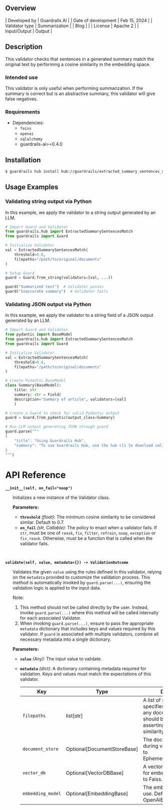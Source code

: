 ## Overview

| Developed by | Guardrails AI |
| Date of development | Feb 15, 2024 |
| Validator type | Summarization |
| Blog |  |
| License | Apache 2 |
| Input/Output | Output |

## Description

This validator checks that sentences in a generated summary match the original text by performing a cosine similarity in the embedding space.

### Intended use

This validator is only useful when performing summarization. If the summary is correct but is an abstractive summary, this validator will give false negatives.

### Requirements

* Dependencies:
    - `faiss`
    - `openai`
    - `sqlalchemy`
    - guardrails-ai>=0.4.0

## Installation

```bash
$ guardrails hub install hub://guardrails/extracted_summary_sentences_match
```

## Usage Examples

### Validating string output via Python

In this example, we apply the validator to a string output generated by an LLM.

```python
# Import Guard and Validator
from guardrails.hub import ExtractedSummarySentencesMatch
from guardrails import Guard

# Initialize Validator
val = ExtractedSummarySentencesMatch(
    threshold=0.8,
    filepaths="/path/to/original/documents"
)

# Setup Guard
guard = Guard.from_string(validators=[val, ...])

guard("Summarized text")  # Validator passes
guard("Inaccurate summary")  # Validator fails
```

### Validating JSON output via Python

In this example, we apply the validator to a string field of a JSON output generated by an LLM.

```python
# Import Guard and Validator
from pydantic import BaseModel
from guardrails.hub import ExtractedSummarySentencesMatch
from guardrails import Guard

# Initialize Validator
val = ExtractedSummarySentencesMatch(
    threshold=0.8,
    filepaths="/path/to/original/documents"
)

# Create Pydantic BaseModel
class Summary(BaseModel):
    title: str
    summary: str = Field(
	description="Summary of article", validators=[val]
    )

# Create a Guard to check for valid Pydantic output
guard = Guard.from_pydantic(output_class=Summary)

# Run LLM output generating JSON through guard
guard.parse("""
{
    "title": "Using Guardrails Hub",
    "summary": "To use Guardrails Hub, use the hub cli to download validators."
}
""")
```

# API Reference

**`__init__(self, on_fail="noop")`**
<ul>

Initializes a new instance of the Validator class.

**Parameters:**

- **`threshold`** _(float)_: The minimum cosine similarity to be considered similar. Default to 0.7.
- **`on_fail`** *(str, Callable):* The policy to enact when a validator fails. If `str`, must be one of `reask`, `fix`, `filter`, `refrain`, `noop`, `exception` or `fix_reask`. Otherwise, must be a function that is called when the validator fails.

</ul>

<br/>

**`validate(self, value, metadata={}) -> ValidationOutcome`**

<ul>

Validates the given `value` using the rules defined in this validator, relying on the `metadata` provided to customize the validation process. This method is automatically invoked by `guard.parse(...)`, ensuring the validation logic is applied to the input data.

Note:

1. This method should not be called directly by the user. Instead, invoke `guard.parse(...)` where this method will be called internally for each associated Validator.
2. When invoking `guard.parse(...)`, ensure to pass the appropriate `metadata` dictionary that includes keys and values required by this validator. If `guard` is associated with multiple validators, combine all necessary metadata into a single dictionary.

**Parameters:**

- **`value`** *(Any):* The input value to validate.
- **`metadata`** *(dict):* A dictionary containing metadata required for validation. Keys and values must match the expectations of this validator.
    
    
    | Key | Type | Description | Default |
    | --- | --- | --- | --- |
    | `filepaths` | list[str] | A list of strings that specifies the filepaths for any documents that should be used for asserting the summary's similarity. | N/A |
    | `document_store` | Optional[DocumentStoreBase] | The document store to use during validation. Defaults to EphemeralDocumentStore. | None |
    | `vector_db` | Optional[VectorDBBase] | A vector database to use for embeddings. Defaults to Faiss. | None |
    | `embedding_model` | Optional[EmbeddingBase] | The embeddig model to use. Defaults to OpenAIEmbedding. | None |

</ul>
